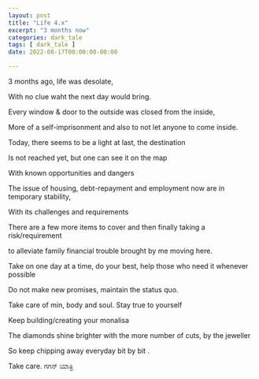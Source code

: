 ```yaml
---
layout: post
title: "Life 4.x"
excerpt: "3 months now"
categories: dark_tale
tags: [ dark_tale ]
date: 2022-08-17T00:00:00-00:00

---
```


3 months ago, life was desolate,

With no clue waht the next day would bring.

Every window & door to the outside was closed from the inside, 

More of a self-imprisonment and also to not let anyone to come inside.


Today, there seems to be a light at last, the destination

Is not reached yet, but one can see it on the map

With known opportunities and dangers

The issue of housing, debt-repayment and employment now are in temporary stability,

With its challenges and requirements

There are a few more items to cover and then finally taking a risk/requirement 

to alleviate family financial trouble brought by me moving here. 


Take on one day at a time, do your best, help those who need it whenever possible

Do not make new promises, maintain the status quo.

Take care of min, body and soul. Stay true to yourself

Keep building/creating your monalisa

The diamonds shine brighter with the more number of cuts, by the jeweller

So keep chipping away everyday bit by bit . 

Take care. ಗಗನ್ ಯಾತ್ರಿ